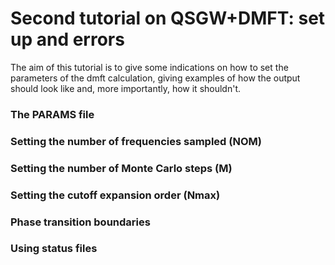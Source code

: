   # Second tutorial on QSGW+DMFT: set up and errors
  The aim of this tutorial is to give some indications on how to set the parameters of the dmft calculation, giving examples of how the output should look like and, more importantly, how it shouldn't.

  ### The PARAMS file 

  ### Setting the number of frequencies sampled (**NOM**)

  ### Setting the number of Monte Carlo steps (**M**)

  ### Setting the cutoff expansion order (**Nmax**)

  ### Phase transition boundaries
 
  ### Using status files
